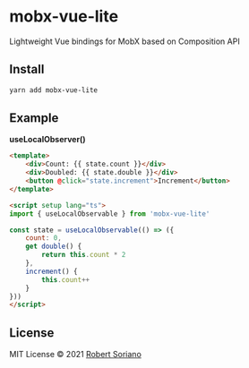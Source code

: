 # mobx-vue-lite

Lightweight Vue bindings for MobX based on Composition API

## Install

```sh
yarn add mobx-vue-lite
```

## Example

<b>useLocalObserver()</b>

```html
<template>
    <div>Count: {{ state.count }}</div>
    <div>Doubled: {{ state.double }}</div>
    <button @click="state.increment">Increment</button>
</template>

<script setup lang="ts">
import { useLocalObservable } from 'mobx-vue-lite'

const state = useLocalObservable(() => ({
    count: 0,
    get double() {
        return this.count * 2
    },
    increment() {
        this.count++
    }
}))
</script>
```

## License

MIT License © 2021 [Robert Soriano](https://github.com/wobsoriano)
